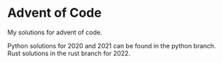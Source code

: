 # Advent of Code

My solutions for advent of code.

Python solutions for 2020 and 2021 can be found in the python branch.
Rust solutions in the rust branch for 2022.
